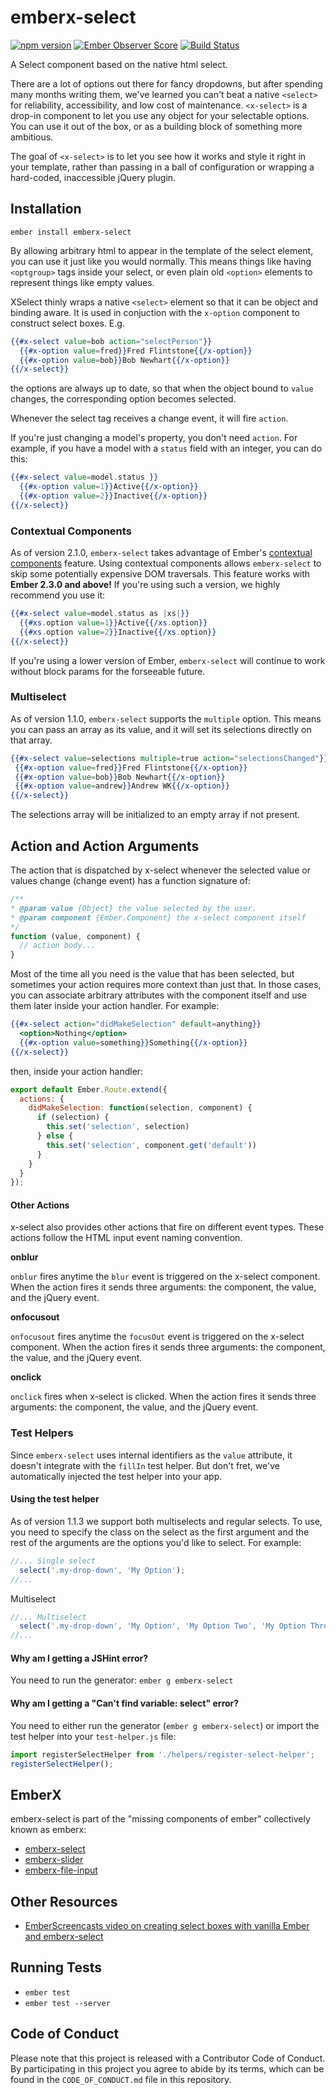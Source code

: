 # emberx-select

[![npm version](https://badge.fury.io/js/emberx-select.svg)](http://badge.fury.io/js/emberx-select)
[![Ember Observer Score](http://emberobserver.com/badges/emberx-select.svg)](http://emberobserver.com/addons/emberx-select)
[![Build Status](https://travis-ci.org/thefrontside/emberx-select.svg?branch=master)](https://travis-ci.org/thefrontside/emberx-select)

A Select component based on the native html select.

There are a lot of options out there for fancy dropdowns, but after
spending many months writing them, we've learned you can't beat a
native `<select>` for reliability, accessibility, and low cost of
maintenance. `<x-select>` is a drop-in component to let you use any
object for your selectable options. You can use it out of the box, or
as a building block of something more ambitious.

The goal of `<x-select>` is to let you see how it works and style it
right in your template, rather than passing in a ball of configuration
or wrapping a hard-coded, inaccessible jQuery plugin.


## Installation

```
ember install emberx-select
```

By allowing arbitrary html to appear in the template of the select
element, you can use it just like you would normally. This means
things like having `<optgroup>` tags inside your select, or even plain
old `<option>` elements to represent things like empty values.

XSelect thinly wraps a native `<select>` element so that it can be object
and binding aware. It is used in conjuction with the `x-option`
component to construct select boxes. E.g.

```handlebars
{{#x-select value=bob action="selectPerson"}}
  {{#x-option value=fred}}Fred Flintstone{{/x-option}}
  {{#x-option value=bob}}Bob Newhart{{/x-option}}
{{/x-select}}
```

the options are always up to date, so that when the object bound to
`value` changes, the corresponding option becomes selected.

Whenever the select tag receives a change event, it will fire
`action`.

If you're just changing a model's property, you don't need `action`. For example,
if you have a model with a `status` field with an integer, you can do this:

```handlebars
{{#x-select value=model.status }}
  {{#x-option value=1}}Active{{/x-option}}
  {{#x-option value=2}}Inactive{{/x-option}}
{{/x-select}}
```

### Contextual Components

As of version 2.1.0, `emberx-select` takes advantage of Ember's
[contextual components](http://emberjs.com/blog/2016/01/15/ember-2-3-released.html#toc_contextual-components)
feature. Using contextual components allows `emberx-select` to skip some
potentially expensive DOM traversals. This feature works with **Ember
2.3.0 and above!** If you're using such a version, we highly recommend
you use it:

```handlebars
{{#x-select value=model.status as |xs|}}
  {{#xs.option value=1}}Active{{/xs.option}}
  {{#xs.option value=2}}Inactive{{/xs.option}}
{{/x-select}}
```

If you're using a lower version of Ember, `emberx-select` will continue
to work without block params for the forseeable future.

### Multiselect

As of version 1.1.0, `emberx-select` supports the `multiple`
option. This means you can pass an array as its value, and it will set
its selections directly on that array.

```handlebars
{{#x-select value=selections multiple=true action="selectionsChanged"}}
 {{#x-option value=fred}}Fred Flintstone{{/x-option}}
 {{#x-option value=bob}}Bob Newhart{{/x-option}}
 {{#x-option value=andrew}}Andrew WK{{/x-option}}
{{/x-select}}
```

The selections array will be initialized to an empty array if not present.


## Action and Action Arguments

The action that is dispatched by x-select whenever the selected value or values
change (change event) has a function signature of:

```js
/**
* @param value {Object} the value selected by the user.
* @param component {Ember.Component} the x-select component itself
*/
function (value, component) {
  // action body...
}
```

Most of the time all you need is the value that has been selected, but
sometimes your action requires more context than just that. In those
cases, you can associate arbitrary attributes with the component
itself and use them later inside your action handler.  For example:

```handlebars
{{#x-select action="didMakeSelection" default=anything}}
  <option>Nothing</option>
  {{#x-option value=something}}Something{{/x-option}}
{{/x-select}}
```
then, inside your action handler:

```js
export default Ember.Route.extend({
  actions: {
    didMakeSelection: function(selection, component) {
      if (selection) {
        this.set('selection', selection)
      } else {
        this.set('selection', component.get('default'))
      }
    }
  }
});
```

#### Other Actions

x-select also provides other actions that fire on different event
types. These actions follow the HTML input event naming convention.

**onblur**

`onblur` fires anytime the `blur` event is triggered on the x-select
component. When the action fires it sends three arguments: the
component, the value, and the jQuery event.

**onfocusout**

`onfocusout` fires anytime the `focusOut` event is triggered on the x-select
component. When the action fires it sends three arguments: the
component, the value, and the jQuery event.

**onclick**

`onclick` fires when x-select is clicked. When the action fires it
sends three arguments: the component, the value, and the jQuery event.

### Test Helpers

Since `emberx-select` uses internal identifiers as the `value` attribute, it
doesn't integrate with the `fillIn` test helper. But don't fret, we've automatically
injected the test helper into your app.

#### Using the test helper

As of version 1.1.3 we support both multiselects and regular selects. To use, you
need to specify the class on the select as the first argument and the rest
of the arguments are the options you'd like to select. For example:

```js
//... Single select
  select('.my-drop-down', 'My Option');
//...
```

Multiselect
```js
//... Multiselect
  select('.my-drop-down', 'My Option', 'My Option Two', 'My Option Three');
//...
```

#### Why am I getting a JSHint error?

You need to run the generator: `ember g emberx-select`

#### Why am I getting a "Can't find variable: select" error?

You need to either run the generator (`ember g emberx-select`) or import the test helper into your
`test-helper.js` file:

```js
import registerSelectHelper from './helpers/register-select-helper';
registerSelectHelper();
```

## EmberX

emberx-select is part of the "missing components of ember" collectively
known as emberx:

* [emberx-select](https://github.com/thefrontside/emberx-select)
* [emberx-slider](https://github.com/thefrontside/emberx-slider)
* [emberx-file-input](https://github.com/thefrontside/emberx-file-input)

## Other Resources

* [EmberScreencasts video on creating select boxes with vanilla Ember and emberx-select](https://www.emberscreencasts.com/posts/54-select-boxes-in-ember-20)

## Running Tests

* `ember test`
* `ember test --server`


## Code of Conduct
Please note that this project is released with a Contributor Code of
Conduct. By participating in this project you agree to abide by its
terms, which can be found in the `CODE_OF_CONDUCT.md` file in this
repository.

